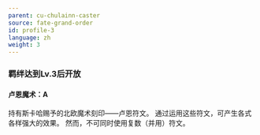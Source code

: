 ```yaml
---
parent: cu-chulainn-caster
source: fate-grand-order
id: profile-3
language: zh
weight: 3
---
```


### 羁绊达到Lv.3后开放

#### 卢恩魔术：A

持有斯卡哈赐予的北欧魔术刻印——卢恩符文。
通过运用这些符文，可产生各式各样强大的效果。
然而，不可同时使用复数（并用）符文。
